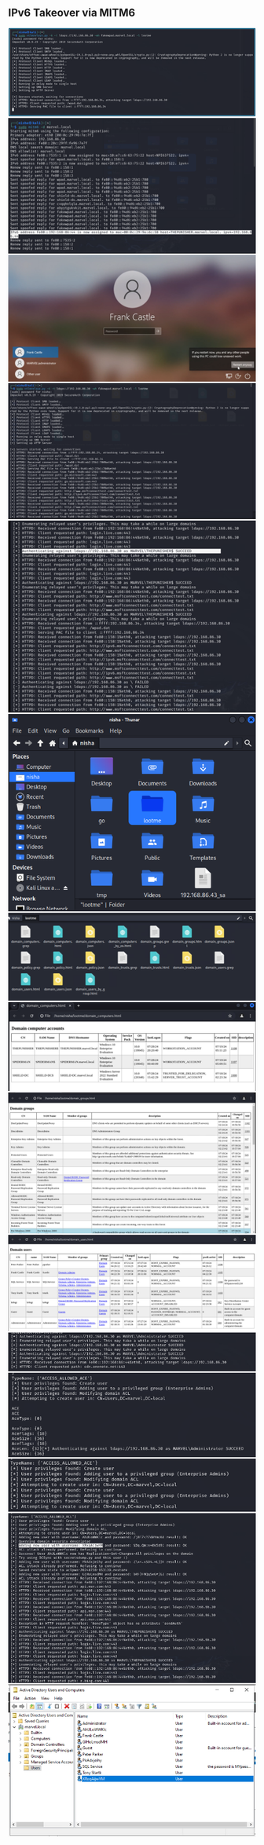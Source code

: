 ## IPv6 Takeover via MITM6

<img src="https://github.com/Nisha318/Nisha318.github.io/blob/master/assets/images/tcm-academy/tcm-mitm6-2.png">

<img src="https://github.com/Nisha318/Nisha318.github.io/blob/master/assets/images/tcm-academy/tcm-mitm6-3.png">

<img src="https://github.com/Nisha318/Nisha318.github.io/blob/master/assets/images/tcm-academy/tcm-mitm6-4.png">

<img src="https://github.com/Nisha318/Nisha318.github.io/blob/master/assets/images/tcm-academy/tcm-mitm6-5.png">


<img src="https://github.com/Nisha318/Nisha318.github.io/blob/master/assets/images/tcm-academy/tcm-mitm6-6.png">

<img src="https://github.com/Nisha318/Nisha318.github.io/blob/master/assets/images/tcm-academy/tcm-mitm6-7.png">

<img src="https://github.com/Nisha318/Nisha318.github.io/blob/master/assets/images/tcm-academy/tcm-mitm6-8.png">

<img src="https://github.com/Nisha318/Nisha318.github.io/blob/master/assets/images/tcm-academy/tcm-mitm6-9.png">

<img src="https://github.com/Nisha318/Nisha318.github.io/blob/master/assets/images/tcm-academy/tcm-mitm6-10.png">

<img src="https://github.com/Nisha318/Nisha318.github.io/blob/master/assets/images/tcm-academy/tcm-mitm6-11.png">

<img src="https://github.com/Nisha318/Nisha318.github.io/blob/master/assets/images/tcm-academy/tcm-mitm6-12.png">

<img src="https://github.com/Nisha318/Nisha318.github.io/blob/master/assets/images/tcm-academy/tcm-mitm6-13.png">

<img src="https://github.com/Nisha318/Nisha318.github.io/blob/master/assets/images/tcm-academy/tcm-mitm6-14.png">

<img src="https://github.com/Nisha318/Nisha318.github.io/blob/master/assets/images/tcm-academy/tcm-mitm6-15.png">

<img src="https://github.com/Nisha318/Nisha318.github.io/blob/master/assets/images/tcm-academy/tcm-mitm6-16.png">



